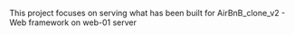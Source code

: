 This project focuses on serving what has been built for AirBnB_clone_v2 - Web framework on web-01 server
